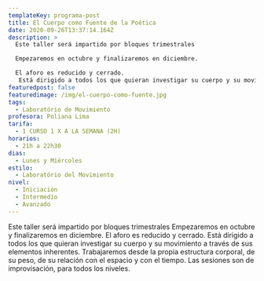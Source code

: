 ```yaml
---
templateKey: programa-post
title: El Cuerpo como Fuente de la Poética
date: 2020-09-26T13:37:14.164Z
description: >
  Este taller será impartido por bloques trimestrales 

  Empezaremos en octubre y finalizaremos en diciembre. 

  El aforo es reducido y cerrado. 
   Está dirigido a todos los que quieran investigar su cuerpo y su movimiento a través de sus elementos inherentes. Trabajaremos desde la propia estructura corporal, de su peso, de su relación con el espacio y con el tiempo. Las sesiones son de improvisación, para todos los niveles.
featuredpost: false
featuredimage: /img/el-cuerpo-como-fuente.jpg
tags:
  - Laboratório de Movimiento
profesora: Poliana Lima
tarifa:
  - 1 CURSO 1 X A LA SEMANA (2H)
horarios:
  - 21h a 22h30
dias:
  - Lunes y Miércoles
estilo:
  - Laboratório del Movimiento
nivel:
  - Iniciación
  - Intermedio
  - Avanzado
---
```

Este taller será impartido por bloques trimestrales 
Empezaremos en octubre y finalizaremos en diciembre. 
El aforo es reducido y cerrado. 
 Está dirigido a todos los que quieran investigar su cuerpo y su movimiento a través de sus elementos inherentes. Trabajaremos desde la propia estructura corporal, de su peso, de su relación con el espacio y con el tiempo. Las sesiones son de improvisación, para todos los niveles.